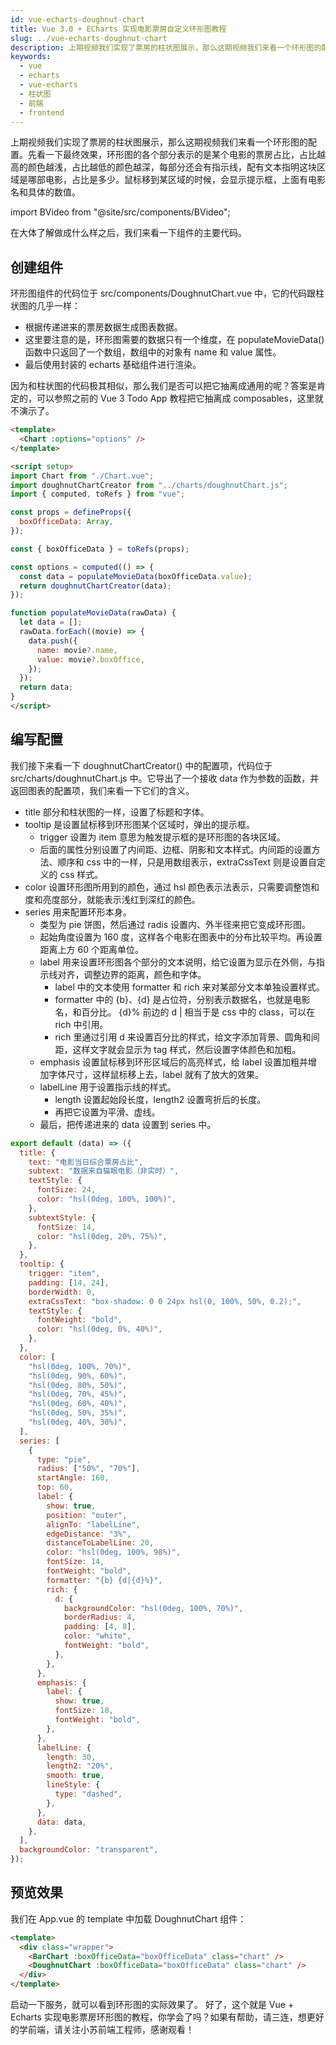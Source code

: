 ```yaml
---
id: vue-echarts-doughnut-chart
title: Vue 3.0 + ECharts 实现电影票房自定义环形图教程
slug: ../vue-echarts-doughnut-chart
description: 上期视频我们实现了票房的柱状图展示，那么这期视频我们来看一个环形图的配置。先看一下最终效果，环形图的各个部分表示的是某个电影的票房占比，占比越高的颜色越浅，占比越低的颜色越深，每部分还会有指示线，配有文本指明这块区域是哪部电影，占比是多少。鼠标移到某区域的时候，会显示提示框，上面有电影名和具体的数值。在大体了解做成什么样之后，我们来看一下组件的主要代码。
keywords:
  - vue
  - echarts
  - vue-echarts
  - 柱状图
  - 前端
  - frontend
---
```


上期视频我们实现了票房的柱状图展示，那么这期视频我们来看一个环形图的配置。先看一下最终效果，环形图的各个部分表示的是某个电影的票房占比，占比越高的颜色越浅，占比越低的颜色越深，每部分还会有指示线，配有文本指明这块区域是哪部电影，占比是多少。鼠标移到某区域的时候，会显示提示框，上面有电影名和具体的数值。

import BVideo from "@site/src/components/BVideo";

<BVideo src="//player.bilibili.com/player.html?aid=205062554&bvid=BV1zh411U7Xi&cid=321904256&page=1"/>

在大体了解做成什么样之后，我们来看一下组件的主要代码。

## 创建组件

环形图组件的代码位于 src/components/DoughnutChart.vue 中，它的代码跟柱状图的几乎一样：

- 根据传递进来的票房数据生成图表数据。
- 这里要注意的是，环形图需要的数据只有一个维度，在 populateMovieData() 函数中只返回了一个数组，数组中的对象有 name 和 value 属性。
- 最后使用封装的 echarts 基础组件进行渲染。

因为和柱状图的代码极其相似，那么我们是否可以把它抽离成通用的呢？答案是肯定的，可以参照之前的 Vue 3 Todo App 教程把它抽离成 composables，这里就不演示了。

```html
<template>
  <Chart :options="options" />
</template>

<script setup>
import Chart from "./Chart.vue";
import doughnutChartCreator from "../charts/doughnutChart.js";
import { computed, toRefs } from "vue";

const props = defineProps({
  boxOfficeData: Array,
});

const { boxOfficeData } = toRefs(props);

const options = computed(() => {
  const data = populateMovieData(boxOfficeData.value);
  return doughnutChartCreator(data);
});

function populateMovieData(rawData) {
  let data = [];
  rawData.forEach((movie) => {
    data.push({
      name: movie?.name,
      value: movie?.boxOffice,
    });
  });
  return data;
}
</script>

```

## 编写配置

我们接下来看一下 doughnutChartCreator() 中的配置项，代码位于 src/charts/doughnutChart.js 中。它导出了一个接收 data 作为参数的函数，并返回图表的配置项，我们来看一下它们的含义。

- title 部分和柱状图的一样，设置了标题和字体。
- tooltip 是设置鼠标移到环形图某个区域时，弹出的提示框。
  - trigger 设置为 item 意思为触发提示框的是环形图的各块区域。
  - 后面的属性分别设置了内间距、边框、阴影和文本样式。内间距的设置方法、顺序和 css 中的一样，只是用数组表示，extraCssText 则是设置自定义的 css 样式。
- color 设置环形图所用到的颜色，通过 hsl 颜色表示法表示，只需要调整饱和度和亮度部分，就能表示浅红到深红的颜色。
- series 用来配置环形本身。
  - 类型为 pie 饼图，然后通过 radis 设置内、外半径来把它变成环形图。
  - 起始角度设置为 160 度，这样各个电影在图表中的分布比较平均。再设置距离上方 60 个距离单位。
  - label 用来设置环形图各个部分的文本说明，给它设置为显示在外侧，与指示线对齐，调整边界的距离，颜色和字体。
    - label 中的文本使用 formatter 和 rich 来对某部分文本单独设置样式。
    - formatter 中的 {b}、{d} 是占位符，分别表示数据名，也就是电影名，和百分比。 {d}% 前边的 d | 相当于是 css 中的 class，可以在 rich 中引用。
    - rich 里通过引用 d 来设置百分比的样式，给文字添加背景、圆角和间距，这样文字就会显示为 tag 样式，然后设置字体颜色和加粗。
  - emphasis 设置鼠标移到环形区域后的高亮样式，给 label 设置加粗并增加字体尺寸，这样鼠标移上去，label 就有了放大的效果。
  - labelLine 用于设置指示线的样式。
    - length 设置起始段长度，length2 设置弯折后的长度。
    - 再把它设置为平滑、虚线。
  - 最后，把传递进来的 data 设置到 series 中。

```javascript
export default (data) => ({
  title: {
    text: "电影当日综合票房占比",
    subtext: "数据来自猫眼电影（非实时）",
    textStyle: {
      fontSize: 24,
      color: "hsl(0deg, 100%, 100%)",
    },
    subtextStyle: {
      fontSize: 14,
      color: "hsl(0deg, 20%, 75%)",
    },
  },
  tooltip: {
    trigger: "item",
    padding: [14, 24],
    borderWidth: 0,
    extraCssText: "box-shadow: 0 0 24px hsl(0, 100%, 50%, 0.2);",
    textStyle: {
      fontWeight: "bold",
      color: "hsl(0deg, 0%, 40%)",
    },
  },
  color: [
    "hsl(0deg, 100%, 70%)",
    "hsl(0deg, 90%, 60%)",
    "hsl(0deg, 80%, 50%)",
    "hsl(0deg, 70%, 45%)",
    "hsl(0deg, 60%, 40%)",
    "hsl(0deg, 50%, 35%)",
    "hsl(0deg, 40%, 30%)",
  ],
  series: [
    {
      type: "pie",
      radius: ["50%", "70%"],
      startAngle: 160,
      top: 60,
      label: {
        show: true,
        position: "outer",
        alignTo: "labelLine",
        edgeDistance: "3%",
        distanceToLabelLine: 20,
        color: "hsl(0deg, 100%, 98%)",
        fontSize: 14,
        fontWeight: "bold",
        formatter: "{b} {d|{d}%}",
        rich: {
          d: {
            backgroundColor: "hsl(0deg, 100%, 70%)",
            borderRadius: 4,
            padding: [4, 8],
            color: "white",
            fontWeight: "bold",
          },
        },
      },
      emphasis: {
        label: {
          show: true,
          fontSize: 18,
          fontWeight: "bold",
        },
      },
      labelLine: {
        length: 30,
        length2: "20%",
        smooth: true,
        lineStyle: {
          type: "dashed",
        },
      },
      data: data,
    },
  ],
  backgroundColor: "transparent",
});
```

## 预览效果

我们在 App.vue 的 template 中加载 DoughnutChart 组件：

```html
<template>
  <div class="wrapper">
    <BarChart :boxOfficeData="boxOfficeData" class="chart" />
    <DoughnutChart :boxOfficeData="boxOfficeData" class="chart" />
  </div>
</template>
```

启动一下服务，就可以看到环形图的实际效果了。
好了，这个就是 Vue + Echarts 实现电影票房环形图的教程，你学会了吗？如果有帮助，请三连，想更好的学前端，请关注小苏前端工程师，感谢观看！
